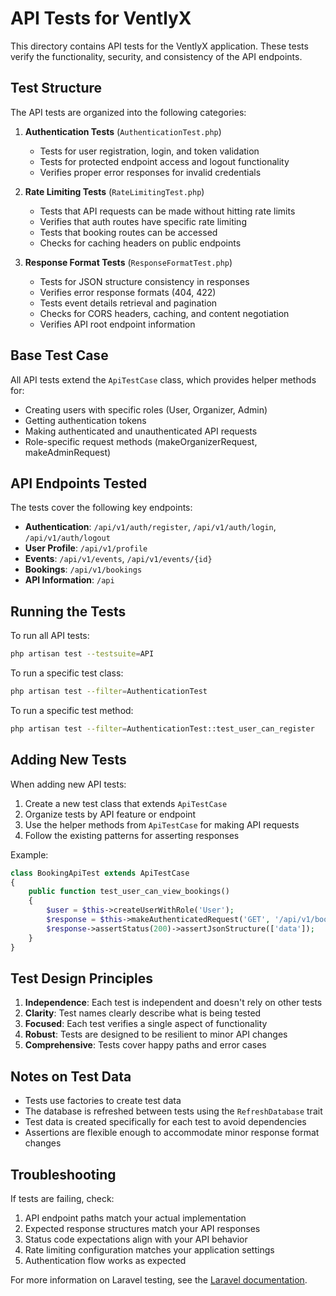 # API Tests for VentlyX

This directory contains API tests for the VentlyX application. These tests verify the functionality, security, and consistency of the API endpoints.

## Test Structure

The API tests are organized into the following categories:

1. **Authentication Tests** (`AuthenticationTest.php`)

    - Tests for user registration, login, and token validation
    - Tests for protected endpoint access and logout functionality
    - Verifies proper error responses for invalid credentials

2. **Rate Limiting Tests** (`RateLimitingTest.php`)

    - Tests that API requests can be made without hitting rate limits
    - Verifies that auth routes have specific rate limiting
    - Tests that booking routes can be accessed
    - Checks for caching headers on public endpoints

3. **Response Format Tests** (`ResponseFormatTest.php`)
    - Tests for JSON structure consistency in responses
    - Verifies error response formats (404, 422)
    - Tests event details retrieval and pagination
    - Checks for CORS headers, caching, and content negotiation
    - Verifies API root endpoint information

## Base Test Case

All API tests extend the `ApiTestCase` class, which provides helper methods for:

-   Creating users with specific roles (User, Organizer, Admin)
-   Getting authentication tokens
-   Making authenticated and unauthenticated API requests
-   Role-specific request methods (makeOrganizerRequest, makeAdminRequest)

## API Endpoints Tested

The tests cover the following key endpoints:

-   **Authentication**: `/api/v1/auth/register`, `/api/v1/auth/login`, `/api/v1/auth/logout`
-   **User Profile**: `/api/v1/profile`
-   **Events**: `/api/v1/events`, `/api/v1/events/{id}`
-   **Bookings**: `/api/v1/bookings`
-   **API Information**: `/api`

## Running the Tests

To run all API tests:

```bash
php artisan test --testsuite=API
```

To run a specific test class:

```bash
php artisan test --filter=AuthenticationTest
```

To run a specific test method:

```bash
php artisan test --filter=AuthenticationTest::test_user_can_register
```

## Adding New Tests

When adding new API tests:

1. Create a new test class that extends `ApiTestCase`
2. Organize tests by API feature or endpoint
3. Use the helper methods from `ApiTestCase` for making API requests
4. Follow the existing patterns for asserting responses

Example:

```php
class BookingApiTest extends ApiTestCase
{
    public function test_user_can_view_bookings()
    {
        $user = $this->createUserWithRole('User');
        $response = $this->makeAuthenticatedRequest('GET', '/api/v1/bookings', [], $user);
        $response->assertStatus(200)->assertJsonStructure(['data']);
    }
}
```

## Test Design Principles

1. **Independence**: Each test is independent and doesn't rely on other tests
2. **Clarity**: Test names clearly describe what is being tested
3. **Focused**: Each test verifies a single aspect of functionality
4. **Robust**: Tests are designed to be resilient to minor API changes
5. **Comprehensive**: Tests cover happy paths and error cases

## Notes on Test Data

-   Tests use factories to create test data
-   The database is refreshed between tests using the `RefreshDatabase` trait
-   Test data is created specifically for each test to avoid dependencies
-   Assertions are flexible enough to accommodate minor response format changes

## Troubleshooting

If tests are failing, check:

1. API endpoint paths match your actual implementation
2. Expected response structures match your API responses
3. Status code expectations align with your API behavior
4. Rate limiting configuration matches your application settings
5. Authentication flow works as expected

For more information on Laravel testing, see the [Laravel documentation](https://laravel.com/docs/10.x/testing).
